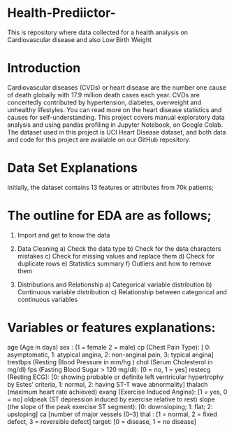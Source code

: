 # Health-Prediictor-
This is repository where data collected for a health analysis on Cardiovascular disease and also Low Birth Weight

# Introduction
Cardiovascular diseases (CVDs) or heart disease are the number one cause of death globally with 17.9 million death cases each year. 
CVDs are concertedly contributed by hypertension, diabetes, overweight and unhealthy lifestyles. You can read more on the heart disease statistics and causes for self-understanding. 
This project covers manual exploratory data analysis and using pandas profiling in Jupyter Notebook, on Google Colab. The dataset used in this project is UCI Heart Disease dataset, 
and both data and code for this project are available on our GitHub repository.

# Data Set Explanations
Initially, the dataset contains 13 features or attributes from 70k patients;

# The outline for EDA are as follows;
1. Import and get to know the data

2. Data Cleaning
a) Check the data type
b) Check for the data characters mistakes
c) Check for missing values and replace them
d) Check for duplicate rows
e) Statistics summary
f) Outliers and how to remove them

3. Distributions and Relationship
a) Categorical variable distribution
b) Continuous variable distribution
c) Relationship between categorical and continuous variables

# Variables or features explanations:

age (Age in days)
sex : (1 = female 2 = male)
cp (Chest Pain Type): [ 0: asymptomatic, 1: atypical angina, 2: non-anginal pain, 3: typical angina]
trestbps (Resting Blood Pressure in mm/hg )
chol (Serum Cholesterol in mg/dl)
fps (Fasting Blood Sugar > 120 mg/dl): [0 = no, 1 = yes]
restecg (Resting ECG): [0: showing probable or definite left ventricular hypertrophy by Estes’ criteria, 1: normal, 2: having ST-T wave abnormality]
thalach (maximum heart rate achieved)
exang (Exercise Induced Angina): [1 = yes, 0 = no]
oldpeak (ST depression induced by exercise relative to rest)
slope (the slope of the peak exercise ST segment): [0: downsloping; 1: flat; 2: upsloping]
ca [number of major vessels (0–3)
thal : [1 = normal, 2 = fixed defect, 3 = reversible defect]
target: [0 = disease, 1 = no disease]
